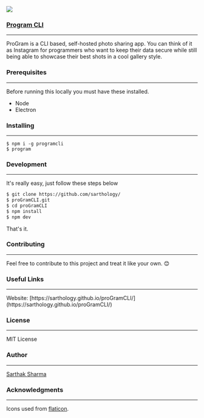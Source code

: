 ![](https://i.imgur.com/hVwW8R4.png)

### [Program CLI](https://sarthology.github.io/proGramCLI/)

<hr>

ProGram is a CLI based, self-hosted photo sharing app. You can think of it as Instagram for programmers who want to keep their data secure while still being able to showcase their best shots in a cool gallery style.

### Prerequisites

<hr>

Before running this locally you must have these installed.

- Node
- Electron

### Installing

<hr>

```
$ npm i -g programcli
$ program
```

### Development

<hr>
It's really easy, just follow these steps below

```sh
$ git clone https://github.com/sarthology/
$ proGramCLI.git
$ cd proGramCLI
$ npm install
$ npm dev
```

That's it.

### Contributing

<hr>

Feel free to contribute to this project and treat it like your own. 😊

### Useful Links

<hr>
Website: [https://sarthology.github.io/proGramCLI/](https://sarthology.github.io/proGramCLI/)

### License

<hr>

MIT License

### Author

<hr>

[Sarthak Sharma](https://twitter.com/sarthology)

### Acknowledgments

<hr>

Icons used from [flaticon](https://flaticon.com).
